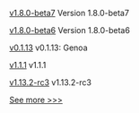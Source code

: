 
[v1.8.0-beta7](https://github.com/hyperledger-labs/hlf-operator/releases/tag/v1.8.0-beta7) Version 1.8.0-beta7

[v1.8.0-beta6](https://github.com/hyperledger-labs/hlf-operator/releases/tag/v1.8.0-beta6) Version 1.8.0-beta6

[v0.1.13](https://github.com/hyperledger/solang/releases/tag/v0.1.13) v0.1.13: Genoa

[v1.1.1](https://github.com/hyperledger/firefly-ui/releases/tag/v1.1.1) v1.1.1

[v1.13.2-rc3](https://github.com/hyperledger/indy-node/releases/tag/v1.13.2-rc3) v1.13.2-rc3


[See more >>>](https://start-here.hyperledger.org/releases)
